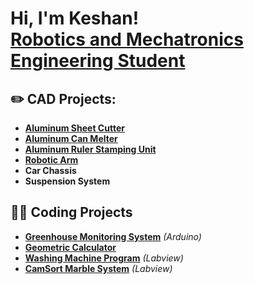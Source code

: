 <h1>Hi, I'm Keshan! <br/> <a href="https://www.linkedin.com/in/keshan-dassanayake-aa472a334/"> Robotics and Mechatronics Engineering Student</a>
  
<h2>✏️ CAD Projects:</h2>

- <b>[Aluminum Sheet Cutter](https://github.com/Keshan-Dassanayake/Aluminum-Sheet-Cutter) </b>
- <b>[Aluminum Can Melter](https://github.com/Keshan-Dassanayake/Aluminum-Can-Melter)</b>
- <b>[Aluminum Ruler Stamping Unit](https://github.com/Keshan-Dassanayake/Aluminum-Ruler-Stamping-Unit)</b>
- <b>[Robotic Arm](https://github.com/Keshan-Dassanayake/Robotic-Arm)</b>
- <b>Car Chassis</b>
- <b>Suspension System</b>

<h2>🧑‍💻 Coding Projects</h2>

- <b>[Greenhouse Monitoring System](https://github.com/Keshan-Dassanayake/Greenhouse-Monitoring-System)</b> <i>(Arduino)</i>
- <b>[Geometric Calculator](https://github.com/Keshan-Dassanayake/Geometric-Calculator)</b> 
- <b>[Washing Machine Program](https://github.com/Keshan-Dassanayake/Washing-Machine-Program)</b> <i>(Labview)</i>
- <b>[CamSort Marble System](https://github.com/Keshan-Dassanayake/CamSort-Marble-System)</b> <i>(Labview)</i>
